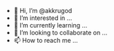 - 👋 Hi, I’m @akkrugod
- 👀 I’m interested in ...
- 🌱 I’m currently learning ...
- 💞️ I’m looking to collaborate on ...
- 📫 How to reach me ...

<!---
akkrugod/akkrugod is a ✨ special ✨ repository because its `README.md` (this file) appears on your GitHub profile.
You can click the Preview link to take a look at your changes.
--->
